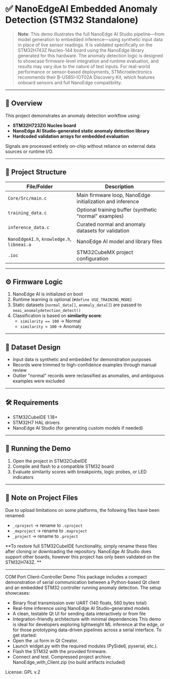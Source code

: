 
# ✅ NanoEdgeAI Embedded Anomaly Detection (STM32 Standalone)

> **Note**: This demo illustrates the full NanoEdge AI Studio pipeline—from model generation to embedded inference—using synthetic input data in place of live sensor readings. It is validated specifically on the STM32H743Z Nucleo-144 board using the NanoEdge library generated for this hardware. The anomaly detection logic is designed to showcase firmware-level integration and runtime evaluation, and results may vary due to the nature of test inputs.
For real-world performance or sensor-based deployments, STMicroelectronics recommends their B-U585I-IOT02A Discovery Kit, which features onboard sensors and full NanoEdge compatibility.


---

## 🔧 Overview

This project demonstrates an anomaly detection workflow using:

- **STM32H723ZG Nucleo board**
- **NanoEdge AI Studio-generated static anomaly detection library**
- **Hardcoded validation arrays for embedded evaluation**

Signals are processed entirely on-chip without reliance on external data sources or runtime I/O.

---

## 📂 Project Structure

| File/Folder           | Description                                                  |
|-----------------------|--------------------------------------------------------------|
| `Core/Src/main.c`     | Main firmware loop, NanoEdge initialization and inference    |
| `training_data.c`     | Optional training buffer (synthetic “normal” examples)       |
| `inference_data.c`    | Curated normal and anomaly datasets for validation           |
| `NanoEdgeAI.h`, `knowledge.h`, `libneai.a` | NanoEdge AI model and library files              |
| `.ioc`                | STM32CubeMX project configuration                            |

---

## ⚙️ Firmware Logic

1. NanoEdge AI is initialized on boot
2. Runtime learning is optional (`#define USE_TRAINING_MODE`)
3. Static datasets (`normal_data[]`, `anomaly_data[]`) are passed to `neai_anomalydetection_detect()`
4. Classification is based on **similarity score**:
   - `similarity == 100` → Normal  
   - `similarity < 100` → Anomaly

---

## 🧪 Dataset Design

- Input data is synthetic and embedded for demonstration purposes
- Records were trimmed to high-confidence examples through manual review
- Outlier "normal" records were reclassified as anomalies, and ambiguous examples were excluded

---

## 🛠️ Requirements

- STM32CubeIDE 1.18+
- STM32H7 HAL drivers
- NanoEdge AI Studio (for generating custom models if needed)

---

## 🚀 Running the Demo

1. Open the project in STM32CubeIDE
2. Compile and flash to a compatible STM32 board
3. Evaluate similarity scores with breakpoints, logic probes, or LED indicators

---

## 📁 Note on Project Files

Due to upload limitations on some platforms, the following files have been renamed:

- `_cproject` → rename to `.cproject`  
- `_mxproject` → rename to `.mxproject`  
- `_project` → rename to `.project`

**To restore full STM32CubeIDE functionality, simply rename these files after cloning or downloading the repository.   NanoEdge AI Studio does support other boards, however this project has only been validated on the STM32H743Z. **

---
COM Port Client–Controller Demo
This package includes a compact demonstration of serial communication between a Python-based Qt client and an embedded STM32 controller running anomaly detection. The setup showcases:
- Binary float transmission over UART (140 floats, 560 bytes total)
- Real-time inference using NanoEdge AI Studio–generated models
- A clean, testable Qt UI for sending data interactively or from file
- Integration-friendly architecture with minimal dependencies
This demo is ideal for developers exploring lightweight ML inference at the edge, or for those prototyping data-driven pipelines across a serial interface.
To get started:
- Open the .ui form in Qt Creator.
- Launch widget.py with the required modules (PySide6, pyserial, etc.).
- Flash the STM32 with the provided firmware.
- Connect and test.
  Compressed project archive: NanoEdge_with_Client.zip (no build artifacts included)



License: GPL v.2
